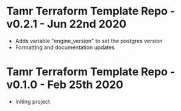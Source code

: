 # Tamr Terraform Template Repo - v0.2.1 - Jun 22nd 2020
* Adds variable "engine_version" to set the postgres version
* Formatting and documentation updates

# Tamr Terraform Template Repo - v0.1.0 - Feb 25th 2020
* Initing project
